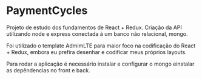 # PaymentCycles

Projeto de estudo dos fundamentos de React + Redux.
Criação da API utilizando node e express conectada à um banco não relacional, mongo.

Foi utilizado o template AdmimLTE para maior foco na codificação do React + Redux, embora eu prefira desenhar e codificar meus próprios layouts.

Para rodar a aplicação é necessário instalar e configurar o mongo einstalar as depêndencias no front e back.
